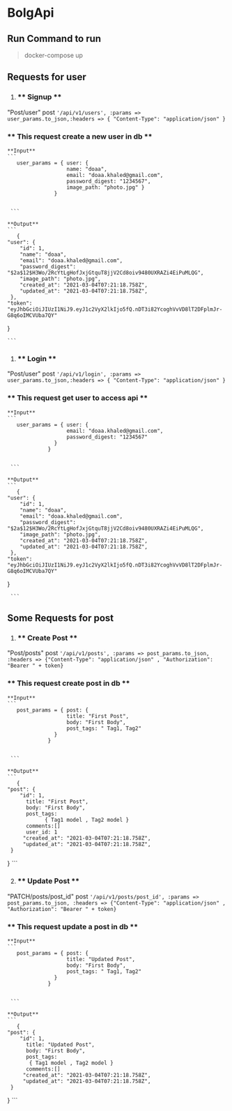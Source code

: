# BolgApi

## Run Command to run 

> docker-compose up

## Requests for user 

1. ### ** Signup ** 
"Post/user"
 post `'/api/v1/users', :params => user_params.to_json,:headers => { "Content-Type": "application/json" }`
 
 ### ** This request create a new user in db **
    
    **Input**
    ```
       user_params = { user: {
                       name: "doaa",
                       email: "doaa.khaled@gmail.com",
                       password_digest: "1234567",
                       image_path: "photo.jpg" }
                   }

 
     ```

    **Output**
    ```
       {
    "user": {
        "id": 1,
        "name": "doaa",
        "email": "doaa.khaled@gmail.com",
        "password_digest": "$2a$12$H3Wo/2RcYtLgHofJxjGtquT8jjV2Cd8oiv9480UXRAZi4EiPuMLQG",
        "image_path": "photo.jpg",
        "created_at": "2021-03-04T07:21:18.758Z",
        "updated_at": "2021-03-04T07:21:18.758Z",
     },
    "token": "eyJhbGciOiJIUzI1NiJ9.eyJ1c2VyX2lkIjo5fQ.nDT3i82YcoghVvVD8lT2DFplmJr-G8q6oIMCVUba7QY"
   }
 
    ```

1. ### ** Login ** 
"Post/user"
 post `'/api/v1/login', :params => user_params.to_json,:headers => { "Content-Type": "application/json" }`
 
 ### ** This request get user to access api **
    
    **Input**
    ```
       user_params = { user: {
                       email: "doaa.khaled@gmail.com",
                       password_digest: "1234567" 
                   }
                 }

 
     ```

    **Output**
    ```
       {
    "user": {
        "id": 1,
        "name": "doaa",
        "email": "doaa.khaled@gmail.com",
        "password_digest": "$2a$12$H3Wo/2RcYtLgHofJxjGtquT8jjV2Cd8oiv9480UXRAZi4EiPuMLQG",
        "image_path": "photo.jpg",
        "created_at": "2021-03-04T07:21:18.758Z",
        "updated_at": "2021-03-04T07:21:18.758Z",
     },
    "token": "eyJhbGciOiJIUzI1NiJ9.eyJ1c2VyX2lkIjo5fQ.nDT3i82YcoghVvVD8lT2DFplmJr-G8q6oIMCVUba7QY"
   }
 
     ```

## Some Requests for post

 1. ### ** Create Post ** 
  "Post/posts"
   post `'/api/v1/posts', :params => post_params.to_json, :headers => {"Content-Type": "application/json" , "Authorization": "Bearer " + token}`

### ** This request create post in db **
    
    **Input**
    ```
       post_params = { post: {
                       title: "First Post",
                       body: "First Body",
                       post_tags: " Tag1, Tag2"
                   }
                 }

 
     ```

    **Output**
    ```
       {
    "post": {
        "id": 1,
          title: "First Post",
          body: "First Body",
          post_tags:
                { Tag1 model , Tag2 model }
          comments:[]
          user_id: 1
         "created_at": "2021-03-04T07:21:18.758Z",
         "updated_at": "2021-03-04T07:21:18.758Z",
     }
   }
     ```

 2. ### ** Update Post ** 
  "PATCH/posts/post_id"
   post `'/api/v1/posts/post_id', :params => post_params.to_json, :headers => {"Content-Type": "application/json" , "Authorization": "Bearer " + token}`

### ** This request update a post in db **
    
    **Input**
    ```
       post_params = { post: {
                       title: "Updated Post",
                       body: "First Body",
                       post_tags: " Tag1, Tag2"
                   }
                 }

 
     ```

    **Output**
    ```
       {
    "post": {
        "id": 1,
          title: "Updated Post",
          body: "First Body",
          post_tags:
           { Tag1 model , Tag2 model }
          comments:[]
         "created_at": "2021-03-04T07:21:18.758Z",
         "updated_at": "2021-03-04T07:21:18.758Z",
     }
   }
     ```





